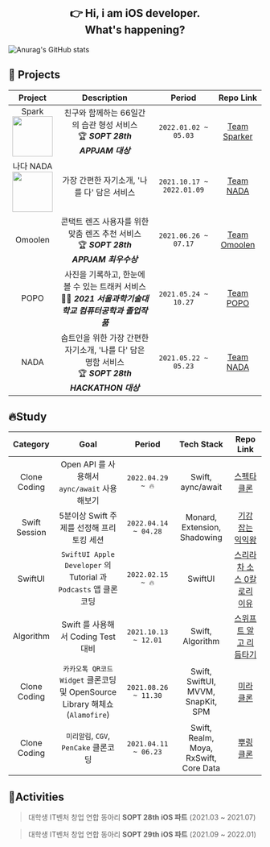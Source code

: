 <div align=center>
  
## 👉 Hi, i am iOS developer. <br> What's happening?

</div>

![Anurag's GitHub stats](https://github-readme-stats.vercel.app/api?username=hyun99999&theme=default&show_icons=true&custom_title=🦺🔥&locale=kr)

## 🦺 Projects

|Project|Description|Period|Repo Link|
|:---:|:---:|:---:|:---:|
|Spark <br> <a href="https://apps.apple.com/us/app/spark-스파크-친구와-습관-관리/id1605811861" target="_blank"><img src="https://user-images.githubusercontent.com/69136340/165884844-de14d6f9-5e3a-4796-b880-f79d88186b27.png" width ="80"/></a>|친구와 함께하는 66일간의 습관 형성 서비스 </br> 🏆 _**SOPT 28th APPJAM 대상**_|`2022.01.02 ~ 05.03`|[Team Sparker](https://github.com/TeamSparker/Spark-iOS)|
|나다 NADA </br> <a href="https://apps.apple.com/kr/app/%EB%82%98%EB%8B%A4-nada-%EB%82%98%EB%A5%BC-%EB%8B%A4-%EB%8B%B4%EC%9D%80-%EB%AA%85%ED%95%A8-%EC%84%9C%EB%B9%84%EC%8A%A4/id1600711887" target="_blank"><img src="https://user-images.githubusercontent.com/69136340/165884844-de14d6f9-5e3a-4796-b880-f79d88186b27.png" width ="80"/></a>|가장 간편한 자기소개, '나를 다' 담은 서비스|`2021.10.17 ~ 2022.01.09`|[Team NADA](https://github.com/TeamNADA/NADA-iOS-ForRelease)|
|Omoolen|콘택트 렌즈 사용자를 위한 맞춤 렌즈 추천 서비스 </br> 🏆 _**SOPT 28th APPJAM 최우수상**_|`2021.06.26 ~ 07.17`|[Team Omoolen](https://github.com/TeamOmoolen/TeamOmoolen-iOS)|
|POPO|사진을 기록하고, 한눈에 볼 수 있는 트래커 서비스 </br> 👨‍🎓 _**2021 서울과학기술대학교 컴퓨터공학과 졸업작품**_ |`2021.05.24 ~ 10.27`|[Team POPO](https://github.com/team-popo/POPO-iOS.git)|
|NADA|솝트인을 위한 가장 간편한 자기소개, '나를 다' 담은 명함 서비스 </br> 🏆 _**SOPT 28th HACKATHON 대상**_|`2021.05.22 ~ 05.23`|[Team NADA](https://github.com/TeamNADA/NADA-iOS)|

## 🔥Study

|Category|Goal|Period|Tech Stack|Repo Link|
|:---:|:---:|:---:|:---:|:---:|
|Clone Coding|Open API 를 사용해서 `aync/await` 사용해보기|`2022.04.29 ~ 🔥`|Swift, aync/await|[스펙타 클론](https://github.com/28th-SOPT-iOS-CloneCoding/SpectaClone-KimHyunGyu.git)|
|Swift Session|5분이상 Swift 주제를 선정해 프리토킹 세션|`2022.04.14 ~ 04.28`|Monard, Extension, Shadowing|[기강 잡는 익익왕](https://github.com/28th-SOPT-iOS-CloneCoding/weakselfWang/discussions)|
|SwiftUI|`SwiftUI Apple Developer` 의 Tutorial 과 `Podcasts` 앱 클론코딩|`2022.02.15 ~ 🔥`|SwiftUI|[스리라차 소스 0칼로리 이유](https://github.com/Secret-Of-SwiftUI/SOS-SwiftUI/discussions)|
|Algorithm|Swift 를 사용해서 Coding Test 대비|`2021.10.13 ~ 12.01`|Swift, Algorithm|[스위프트 알고 리듬타기](https://github.com/29th-SOPT-iOS-SwiftAlgo-Rhythmtagi/KimHyungyu.git)|
|Clone Coding|`카카오톡 QR코드 Widget` 클론코딩 및 OpenSource Library 해체쇼(`Alamofire`)|`2021.08.26 ~ 11.30`|Swift, SwiftUI, MVVM, SnapKit, SPM|[미라 클론](https://github.com/28th-SOPT-iOS-CloneCoding/MiraClone-KimHyunGyu.git)|
|Clone Coding|`미리알림`, `CGV`, `PenCake` 클론코딩 |`2021.04.11 ~ 06.23`|Swift, Realm, Moya, RxSwift, Core Data|[뿌링 클론](https://github.com/28th-SOPT-iOS-CloneCoding/KimHyunGyu.git)|

## 🫠Activities

> 대학생 IT벤처 창업 연합 동아리 **SOPT 28th iOS 파트** (2021.03 ~ 2021.07)

> 대학생 IT벤처 창업 연합 동아리 **SOPT 29th iOS 파트** (2021.09 ~ 2022.01)
